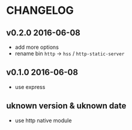 # CHANGELOG

## v0.2.0 2016-06-08
- add more options
- rename bin `http` -> `hss` / `http-static-server`

## v0.1.0 2016-06-08
- use express

## uknown version & uknown date
- use http native module